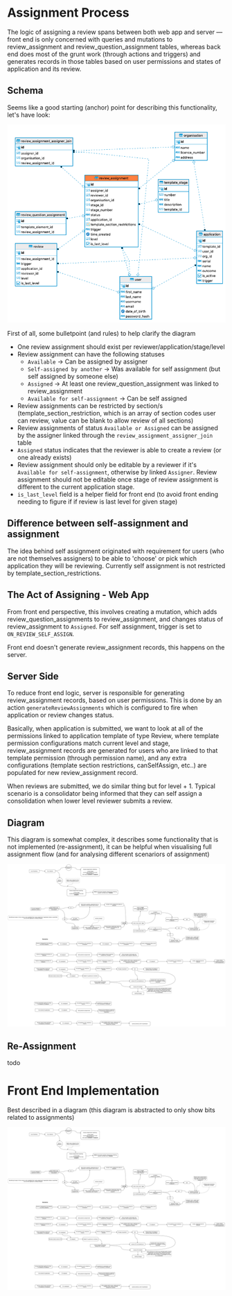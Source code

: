 # Assignment Process

The logic of assigning a review spans between both web app and server — front end is only concerned with queries and mutations to review_assignment and review_question_assignment tables, whereas back end does most of the grunt work (through actions and triggers) and generates records in those tables based on user permissions and states of application and its review.

## Schema

Seems like a good starting (anchor) point for describing this functionality, let's have look:

![Review Assignment](images/Review-Assignment.png)

First of all, some bulletpoint (and rules) to help clarify the diagram

- One review assignment should exist per reviewer/application/stage/level
- Review assignment can have the following statuses
  - `Available` -> Can be assigned by assigner
  - `Self-assigned by another` -> Was available for self assignment (but self assigned by someone else)
  - `Assigned` -> At least one review_question_assignment was linked to review_assignment
  - `Available for self-assignment` -> Can be self assigned
- Review assignments can be restricted by section/s (template_section_restriction, which is an array of section codes user can review, value can be blank to allow review of all sections)
- Review assignments of status `Available or Assigned` can be assigned by the assigner linked through the `review_assignment_assigner_join` table
- `Assigned` status indicates that the reviewer is able to create a review (or one already exists)
- Review assignment should only be editable by a reviewer if it's `Available for self-assignment`, otherwise by linked `Assigner`. Review assignment should not be editable once stage of review assignment is different to the current application stage.
- `is_last_level` field is a helper field for front end (to avoid front ending needing to figure if if review is last level for given stage)

## Difference between self-assignment and assignment

The idea behind self assignment originated with requirement for users (who are not themselves assigners) to be able to 'choose' or pick which application they will be reviewing. Currently self assignment is not restricted by template_section_restrictions.

## The Act of Assigning - Web App

From front end perspective, this involves creating a mutation, which adds review_question_assignments to review_assignment, and changes status of review_assignment to `Assigned`. For self assignment, trigger is set to `ON_REVIEW_SELF_ASSIGN`.

Front end doesn't generate review_assignment records, this happens on the server.

## Server Side

To reduce front end logic, server is responsible for generating review_assignment records, based on user permissions. This is done by an action `generateReviewAssignments` which is configured to fire when application or review changes status.

Basically, when application is submitted, we want to look at all of the permissions linked to application template of type Review, where template permission configurations match current level and stage, review_assignment records are generated for users who are linked to that template permission (through permission name), and any extra configurations (template section restrictions, canSelfAssign, etc..) are populated for new review_assignment record.

When reviews are submitted, we do similar thing but for level + 1. Typical scenario is a consolidator being informed that they can self assign a consolidation when lower level reviewer submits a review.

## Diagram

This diagram is somewhat complex, it describes some functionality that is not implemented (re-assignment), it can be helpful when visualising full assignment flow (and for analysing different scenariors of assignment)

![Assignment Flow](images/Assignment-Flow-Detailed.png)

## Re-Assignment

todo

# Front End Implementation

Best described in a diagram (this diagram is abstracted to only show bits related to assignments)

![Assignment UI Flow](images/Assignment-Flow-Detailed.png)
